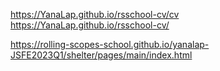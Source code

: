 https://YanaLap.github.io/rsschool-cv/cv
https://YanaLap.github.io/rsschool-cv/

https://rolling-scopes-school.github.io/yanalap-JSFE2023Q1/shelter/pages/main/index.html
